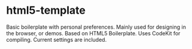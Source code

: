 # html5-template
Basic boilerplate with personal preferences. Mainly used for designing in the browser, or demos. Based on HTML5 Boilerplate. Uses CodeKit for compiling. Current settings are included.
